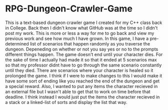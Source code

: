 # RPG-Dungeon-Crawler-Game
This is a text-based dungeon crawler game I created for my C++ class back in College. Back then I didn't know what GitHub was at the time so I didn't post my work. This is more or less a way for me to go back and view my previous work and see how much I have grown. In this game, I have a pre-determined list of scenarios that happen randomly as you traverse the dungeon. Depeneding on whether or not you say yes or no to the prompts different things happen. The game doesn't end until your character dies. For the sake of time I actually had made it so that it ended at 5 scenarios max so that my professor didnt have to go through the same scenario constantly until they died. There are scenarios where your character is healed so it prolonged the game. I think if I were to make changes to this I would make it have some sort of ending like you reached the end of the dungeon and get a special reward. Also, I wanted to put any items the character recieved in an external file but I wasn't able to get that to work on time before that deadline. I think instead I would just put the items the character recieved in a stack or a linked-list of sorts and display the list that way.
